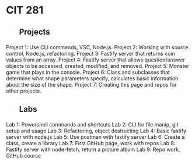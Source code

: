 # CIT 281 
## <ul>Projects</ul> 
Project 1: Use CLI commands, VSC, Node.js. 
Project 2: Working with source control, Node.js, refactoring. 
Project 3: Fastify server that returns coin values from an array. 
Project 4: Fastify server that allows question/answer objects to be accessed, created, modified, and removed. 
Project 5: Monster game that plays in the console. 
Project 6: Class and subclasses that determine what shape parameters specify, calculates basic information about the size of the shape. 
Project 7: Creating this page and repos for other projects. 


## <ul>Labs</ul> 
Lab 1: Powershell commands and shortcuts 
Lab 2: CLI for file manip, git setup and usage 
Lab 3: Refactoring, object destructing 
Lab 4: Basic fastify server with node.js 
Lab 5: Use postman with fastify server 
Lab 6: Create a class, create a library 
Lab 7: First GitHub page, work with repos 
Lab 8: Fastify server with node-fetch, return a picture album 
Lab 9: Repo work, GitHub course 

